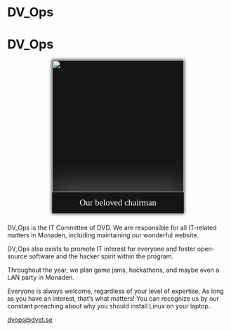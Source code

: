 # DV_Ops
<style>
    .committee-page-holder {
        display: flex;
        hyphens: auto;
        word-wrap: break-word;
        flex-direction: row;
        overflow-wrap: break-word;
        gap: 40px;
        align-items: flex-start;
        justify-content: space-between;
        flex-wrap: wrap;
    }

    .committee-page-text {
        max-width: 700px;
    }

    @media (max-width: 1100px) {
        .committee-page-holder {
            gap: 10px;
            flex-direction: column-reverse;
            align-items: center;
            justify-content: start;
        }
    }

    .committee-page-image {
        display: grid;
        grid-template-rows: auto auto;
        min-width: 300px;
        background-color: #161616;
        overflow: hidden;
        box-shadow: 0px 0px 7px 1px rgba(0, 0, 0, 0.75);
    }
    .committee-page-image div { 
        display: flex;
        justify-content: center;
        align-items: center;
    }
    .committee-page-image div img {
        width: 300px;
    }
    .committee-page-image span {
        color: white;
        text-align: center;
        font-size: 1.4em;
        line-height: 1.4em;
        padding: 10px;
        box-shadow: 0px -15px 56px 4px rgba(255, 255, 255, 0.25);
        font-family: "Press Start 2P";
    }
</style>

# DV_Ops
<div class="committee-page-holder">
    <div lang="se-SE" class="committee-page-text">
        <p>
            DV_Ops is the IT Committee of
            DVD. We are responsible for all
            IT-related matters in Monaden,
            including maintaining our wonderful website.
        </p>
        <p>
            DV_Ops also exists to promote
            IT interest for everyone and
            foster open-source software
            and the hacker spirit within the
            program.
        </p>
        <p>
            Throughout the year, we plan
            game jams, hackathons, and
            maybe even a LAN party in Monaden.
        </p>
        <p>
            Everyone is always welcome,
            regardless of your level of expertise. As long as you have an interest, that’s what matters! You
            can recognize us by our constant
            preaching about why you should
            install Linux on your laptop..
        </p>
        <p>
            <a href="mailto:dvops@dvet.se">dvops@dvet.se</a>
        </p>
    </div>
    <div class="committee-page-image">
        <div>
            <img src="https://www.dvet.se/uploads/samuel/kevin_13dd66f436b312f9a33c97b2447e6fbd.png" />
        </div>
        <span>Our beloved chairman</span>
    </div>
</div>
